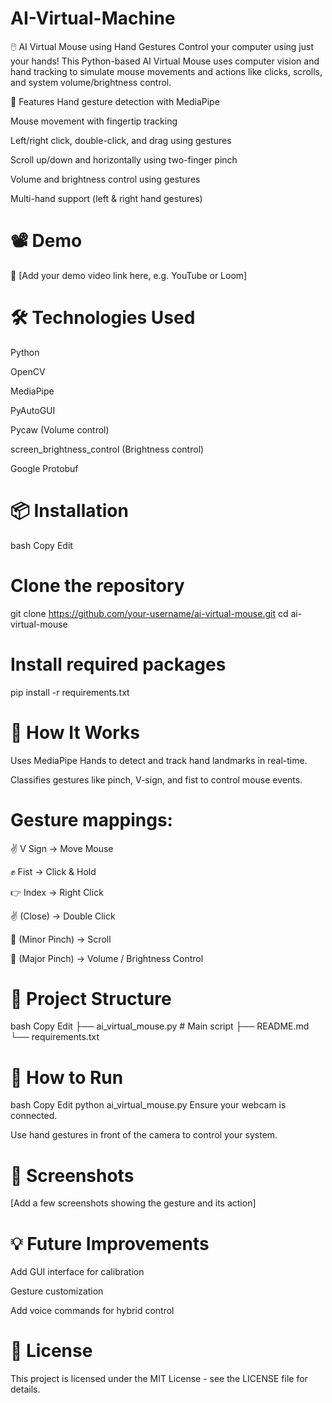 # AI-Virtual-Machine
🖱️ AI Virtual Mouse using Hand Gestures
Control your computer using just your hands! This Python-based AI Virtual Mouse uses computer vision and hand tracking to simulate mouse movements and actions like clicks, scrolls, and system volume/brightness control.

🚀 Features
Hand gesture detection with MediaPipe

Mouse movement with fingertip tracking

Left/right click, double-click, and drag using gestures

Scroll up/down and horizontally using two-finger pinch

Volume and brightness control using gestures

Multi-hand support (left & right hand gestures)

# 📽️ Demo
🎥 [Add your demo video link here, e.g. YouTube or Loom]

# 🛠️ Technologies Used
Python

OpenCV

MediaPipe

PyAutoGUI

Pycaw (Volume control)

screen_brightness_control (Brightness control)

Google Protobuf

# 📦 Installation
bash
Copy
Edit

# Clone the repository
git clone https://github.com/your-username/ai-virtual-mouse.git
cd ai-virtual-mouse

# Install required packages
pip install -r requirements.txt


# 🧠 How It Works
Uses MediaPipe Hands to detect and track hand landmarks in real-time.

Classifies gestures like pinch, V-sign, and fist to control mouse events.


# Gesture mappings:

✌️ V Sign → Move Mouse

✊ Fist → Click & Hold

👉 Index → Right Click

✌️ (Close) → Double Click

🤏 (Minor Pinch) → Scroll

🤏 (Major Pinch) → Volume / Brightness Control

# 📁 Project Structure
bash
Copy
Edit
├── ai_virtual_mouse.py     # Main script
├── README.md
└── requirements.txt

# 🧪 How to Run
bash
Copy
Edit
python ai_virtual_mouse.py
Ensure your webcam is connected.

Use hand gestures in front of the camera to control your system.

# 📸 Screenshots
[Add a few screenshots showing the gesture and its action]

# 💡 Future Improvements
Add GUI interface for calibration

Gesture customization

Add voice commands for hybrid control

# 📄 License
This project is licensed under the MIT License - see the LICENSE file for details.


